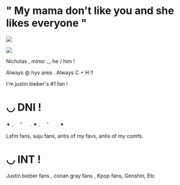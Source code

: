 # " My mama don't like you and she likes everyone " 



![](https://i.pinimg.com/736x/33/6a/f7/336af710de2754d4cef1f4fe449b71c2.jpg)


![](https://i.pinimg.com/736x/2a/6e/8f/2a6e8f04481d530e5666478688b45a8b.jpg)

Nicholas , minor ◡ he / him !

Always @ hyv area . Always C + H !! 

I'm justin bieber's #1 fan !

# ◡ DNI ! 

✦ . 　⁺ 　 . ✦ . 　⁺ 　 . ✦

Lsfm fans, suju fans, antis of my favs, antis of my comfs. 

# ◡ INT !

Justin bieber fans , conan gray fans , Kpop fans, Genshin, Etc
